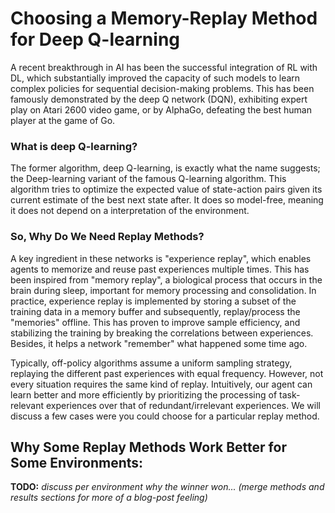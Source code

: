 # Choosing a Memory-Replay Method for Deep Q-learning

A recent breakthrough in AI has been the successful integration of RL with DL, which substantially improved the capacity of such models to learn complex policies for sequential decision-making problems. 
This has been famously demonstrated by the deep Q network (DQN), exhibiting expert play on Atari 2600 video game, or by AlphaGo, defeating the best human player at the game of Go. 
 

### What is deep Q-learning?

The former algorithm, deep Q-learning, is exactly what the name suggests; the Deep-learning variant of the famous Q-learning algorithm. 
This algorithm tries to optimize the expected value of state-action pairs given its current estimate of the best next state after. It does so model-free, meaning it does not depend on a interpretation of the environment.
 
### So, Why Do We Need Replay Methods?

A key ingredient in these networks is "experience replay", which enables agents to memorize and reuse past experiences multiple times. 
This has been inspired from "memory replay", a biological process that occurs in the brain during sleep, important for memory processing and consolidation.
In practice, experience replay is implemented by storing a subset of the training data in a memory buffer and subsequently, replay/process the "memories" offline. 
This has proven to improve sample efficiency, and stabilizing the training by breaking the correlations between experiences. 
Besides, it helps a network "remember" what happened some time ago.

Typically, off-policy algorithms assume a uniform sampling strategy, replaying the different past experiences with equal frequency.
However, not every situation requires the same kind of replay.
Intuitively, our agent can learn better and more efficiently by prioritizing the processing of task-relevant experiences over that of redundant/irrelevant experiences. 
We will discuss a few cases were you could choose for a particular replay method.


## Why Some Replay Methods Work Better for Some Environments:

**TODO:** *discuss per environment why the winner won... (merge methods and results sections for more of a blog-post feeling)*


